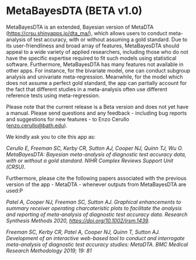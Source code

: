 # MetaBayesDTA (BETA v1.0)

MetaBayesDTA is an extended, Bayesian version of MetaDTA (https://crsu.shinyapps.io/dta_ma/), which allows users to conduct meta-analysis of test accuracy, with or without assuming a gold standard. Due to its user-friendliness and broad array of features, MetaBayesDTA should appeal to a wide variety of applied researchers, including those who do not have the specific expertise required to fit such models using statistical software. Furthermore, MetaBayesDTA has many features not available in other apps. For instance, for the bivariate model, one can conduct subgroup analysis and univariate meta-regression. Meanwhile, for the model which does not assume a perfect gold standard, the app can partially account for the fact that different studies in a meta-analysis often use different reference tests using meta-regression. 

 
Please note that the current release is a Beta version and does not yet have a manual. Please send questions and any feedback - including bug reports and suggestions for new features - to Enzo Cerullo (enzo.cerullo@bath.edu). 

 
 We kindly ask you to cite this app as:
 
_Cerullo E, Freeman SC, Kerby CR, Sutton AJ, Cooper NJ, Quinn TJ, Wu O. MetaBayesDTA: Bayesian meta-analysis of diagnostic test accuracy data, with or without a gold standard. NIHR Complex Reviews Support Unit (CRSU)._


Furthermore, please cite the following papers associated with the previous version of the app - MetaDTA - whenever outputs from MetaBayesDTA are used:P

_Patel A, Cooper NJ, Freeman SC, Sutton AJ. Graphical enhancements to summary receiver operating charcateristic plots to facilitate the analysis and reporting of meta-analysis of diagnostic test accuracy data. Research Synthesis Methods 2020, https://doi.org/10.1002/jrsm.1439._

_Freeman SC, Kerby CR, Patel A, Cooper NJ, Quinn T, Sutton AJ. Development of an interactive web-based tool to conduct and interrogate meta-analysis of diagnostic test accuracy studies: MetaDTA. BMC Medical Research Methodology 2019; 19: 81_
